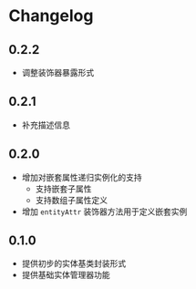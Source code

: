 # Changelog

## 0.2.2

* 调整装饰器暴露形式

## 0.2.1 

* 补充描述信息

## 0.2.0

* 增加对嵌套属性递归实例化的支持
  * 支持嵌套子属性
  * 支持数组子属性定义
* 增加 `entityAttr` 装饰器方法用于定义嵌套实例

## 0.1.0

* 提供初步的实体基类封装形式
* 提供基础实体管理器功能
